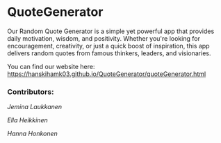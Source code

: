 # QuoteGenerator

Our Random Quote Generator is a simple yet powerful app that provides daily motivation, wisdom, and positivity. Whether you're looking for encouragement, creativity, or just a quick boost of inspiration, this app delivers random quotes from famous thinkers, leaders, and visionaries.

You can find our website here: https://hanskihamk03.github.io/QuoteGenerator/quoteGenerator.html

### Contributors:

*Jemina Laukkanen*

*Ella Heikkinen*

*Hanna Honkonen*

